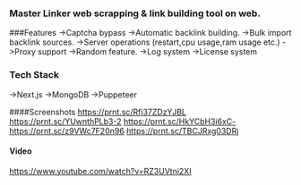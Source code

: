 ### Master Linker web scrapping & link building tool on web.

###Features
->Captcha bypass
->Automatic backlink building.
->Bulk import backlink sources.
->Server operations (restart,cpu usage,ram usage etc.)
->Proxy support
->Random feature.
->Log system
->License system

### Tech Stack
->Next.js
->MongoDB
->Puppeteer

####Screenshots
https://prnt.sc/Rfi37ZDzYJBL
https://prnt.sc/YUwnthPLb3-2
https://prnt.sc/HkYCbH3i6xC-
https://prnt.sc/z9VWc7F20n96
https://prnt.sc/TBCJRxg03DRj

#### Video
https://www.youtube.com/watch?v=RZ3UVtni2XI
